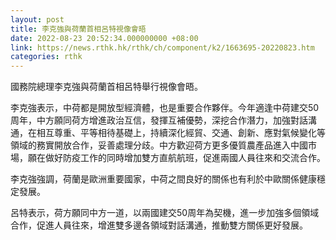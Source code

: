 ```yaml
---
layout: post
title: 李克強與荷蘭首相呂特視像會晤
date: 2022-08-23 20:52:34.000000000 +08:00
link: https://news.rthk.hk/rthk/ch/component/k2/1663695-20220823.htm
categories: rthk
---
```


國務院總理李克強與荷蘭首相呂特舉行視像會晤。

李克強表示，中荷都是開放型經濟體，也是重要合作夥伴。今年適逢中荷建交50周年，中方願同荷方增進政治互信，發揮互補優勢，深挖合作潛力，加強對話溝通，在相互尊重、平等相待基礎上，持續深化經貿、交通、創新、應對氣候變化等領域的務實開放合作，妥善處理分歧。中方歡迎荷方更多優質農產品進入中國市場，願在做好防疫工作的同時增加雙方直航航班，促進兩國人員往來和交流合作。

李克強強調，荷蘭是歐洲重要國家，中荷之間良好的關係也有利於中歐關係健康穩定發展。

呂特表示，荷方願同中方一道，以兩國建交50周年為契機，進一步加強多個領域合作，促進人員往來，增進雙多邊各領域對話溝通，推動雙方關係更好發展。
